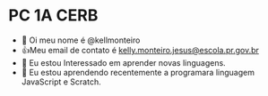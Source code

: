 # PC 1A CERB
- 👋 Oi meu nome é @kellmonteiro
- :+1:Meu email de contato é kelly.monteiro.jesus@escola.pr.gov.br
- 👀 Eu estou Interessado em aprender novas linguagens.
- 🌱 Eu estou aprendendo recentemente a programara linguagem JavaScript e Scratch.


<!---
kellmonteiro/kellmonteiro is a ✨ special ✨ repository because its `README.md` (this file) appears on your GitHub profile.
You can click the Preview link to take a look at your changes.
--->
